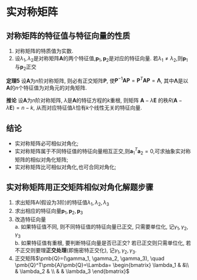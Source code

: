 # 实对称矩阵

## 对称矩阵的特征值与特征向量的性质

1. 对称矩阵的特质值为实数.
2. 设$\lambda_1,\lambda_2$是对称矩阵$\pmb{A}$的两个特征值,$\pmb{p}_1,\pmb{p}_2$是对应的特征向量.
   若$\lambda_1\neq\lambda_2$,则$\pmb{p}_1$与$\pmb{p}_2$正交

<b>定理5</b>
设$\pmb{A}$为$n$阶对称矩阵, 则必有正交矩阵$\pmb{P}$,
使$\pmb{P}^{-1}\pmb{A}\pmb{P}=\pmb{P}^{T}\pmb{A}\pmb{P}=\pmb{\Lambda}$,
其中$\pmb{\Lambda}$是以$\pmb{A}$的$n$个特征值为对角元的对角矩阵.

<b>推论</b>
设$\pmb{A}$为$n$阶对称矩阵, $\lambda$是$\pmb{A}$的特征方程的$k$重根,
则矩阵 $\pmb{A}-\lambda \pmb{E}$ 的秩$R(\pmb{A}-\lambda \pmb{E})=n-k$,
从而对应特征值$\lambda$恰有$k$个线性无关的特征向量.

## 结论

- 实对称矩阵必可相似对角化;
- 实对称矩阵属于不同特征值的特征向量相互正交,则$\pmb{a}^T_1\pmb{a}_2=0$,可求抽象实对称矩阵的相似对角化矩阵;
- 实对称矩阵比可相似对角化,也可合同对角化;

## 实对称矩阵用正交矩阵相似对角化解题步骤

1. 求出矩阵A(假设为3阶)的特征值$\lambda_1, \lambda_2, \lambda_3$
2. 求出相应的特征向量$\pmb{p}_1, \pmb{p}_2, \pmb{p}_3$
3. 改造特征向量 <BR>
   a. 如果特征值不同, 则不同特征值的特征向量已正交, 只需要单位化, 记$\gamma_1, \gamma_2, \gamma_3$ <BR>
   b. 如果特征值有重根, 要判断特征向量是否已正交? 若已正交则只需单位化, 若不正交则要理**正交处理**(即施密特正交化), 记$\gamma_1, \gamma_2, \gamma_3$.
4. 正交矩阵$\pmb{Q}=(\gamma_1, \gamma_2, \gamma_3), \quad \pmb{Q}^T\pmb{A}\pmb{Q}=\Lambda=
\begin{bmatrix}
	\lambda_1 & &\\
	& \lambda_2 & \\
	& & \lambda_3
\end{bmatrix}$
